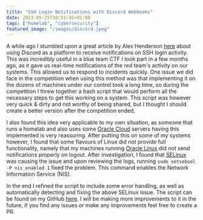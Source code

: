 ```yaml
---
title: "SSH Login Notifications with Discord Webhooks"
date: 2023-05-25T10:51:45+01:00
tags: ["homelab", "cybersecurity"]
featured_image: "/images/discord.jpeg"
---
```


A while ago I stumbled upon a great article by Alex Henderson [here](https://blog.alexsguardian.net/posts/2022/07/02/LoggingSSHtoDiscord/) about using Discord as a platform to receive notifications on SSH login activity. This was incredibly useful in a blue team CTF I took part in a few months ago, as it gave us real-time notifications of the red team's activity on our systems. This allowed us to respond to incidents quickly.
One issue we did face in the competition when using this method was that implementing it on the dozens of machines under our control took a long time, so during the competition I threw together a bash script that would perform all the necessary steps to get this working on a system. This script was however very quick & dirty and not worthy of being shared, but I thought I should create a better version after the competition ended.

I also found this idea very applicable to my own situation, as someone that runs a homelab and also uses some [Oracle Cloud](https://www.oracle.com/cloud/free/) servers having this implemented is very reassuring. After putting this on some of my systems however, I found that some flavours of Linux did not provide full functionality, namely that my machines running 
[Oracle Linux](https://www.oracle.com/linux/) did not send notifications properly on logout. After investigation, I found that [SELinux](https://www.redhat.com/en/topics/linux/what-is-selinux) was causing the issue and upon reviewing the logs, running `sudo setsebool -P nis_enabled 1` fixed the problem. This command enables the Network Information Service (NIS).

In the end I refined the script to include some error handling, as well as automatically detecting and fixing the above SELinux issue. The script can be found on my GitHub [here](https://github.com/awpalex/discord-ssh-webhooks). I will be making more improvements to it in the future, if you find any issues or make any improvements feel free to create a PR.